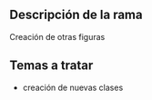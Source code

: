## Descripción de la rama
Creación de otras figuras

## Temas a tratar
* creación de nuevas clases

 
 